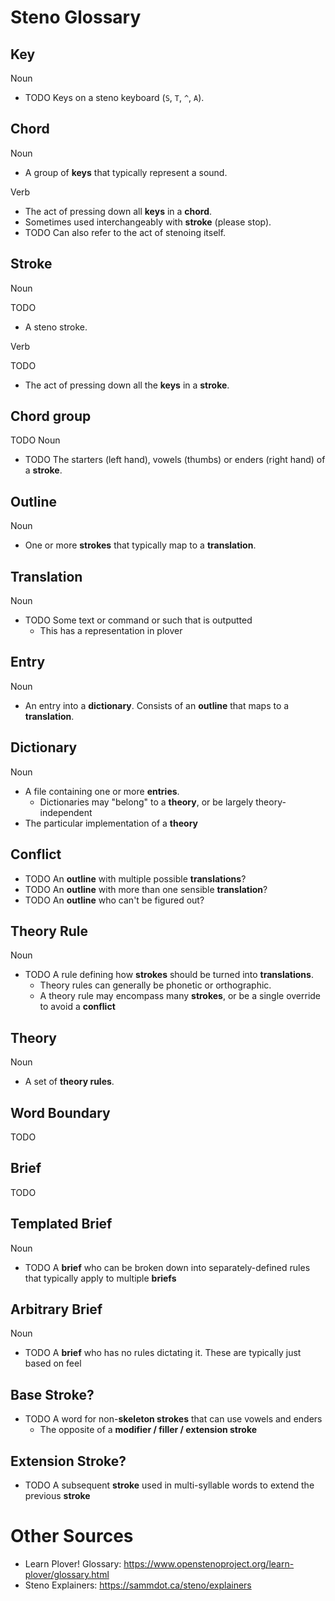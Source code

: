 # Steno Glossary

## Key
Noun

- TODO Keys on a steno keyboard (`S`, `T`, `^`, `A`).

## Chord
Noun

- A group of **keys** that typically represent a sound.

Verb
- The act of pressing down all **keys** in a **chord**.
- Sometimes used interchangeably with **stroke** (please stop).
- TODO Can also refer to the act of stenoing itself.

## Stroke
Noun

TODO
- A steno stroke.

Verb

TODO
- The act of pressing down all the **keys** in a **stroke**.

## Chord group
TODO
Noun

- TODO The starters (left hand), vowels (thumbs) or enders (right hand) of a **stroke**.

## Outline
Noun

- One or more **strokes** that typically map to a **translation**.

## Translation
Noun

- TODO Some text or command or such that is outputted
  - This has a representation in plover

## Entry
Noun

- An entry into a **dictionary**. Consists of an **outline** that maps to a **translation**.

## Dictionary
Noun

- A file containing one or more **entries**.
  - Dictionaries may "belong" to a **theory**, or be largely theory-independent
- The particular implementation of a **theory**

## Conflict

- TODO An **outline** with multiple possible **translations**?
- TODO An **outline** with more than one sensible **translation**?
- TODO An **outline** who can't be figured out?

## Theory Rule
Noun

- TODO A rule defining how **strokes** should be turned into **translations**.
  - Theory rules can generally be phonetic or orthographic.
  - A theory rule may encompass many **strokes**, or be a single override to avoid a **conflict**

## Theory
Noun

- A set of **theory rules**.

## Word Boundary
TODO

## Brief
TODO

## Templated Brief
Noun

- TODO A **brief** who can be broken down into separately-defined rules that typically apply to multiple **briefs**

## Arbitrary Brief
Noun

- TODO A **brief** who has no rules dictating it. These are typically just based on feel

## Base Stroke?
- TODO A word for non-**skeleton strokes** that can use vowels and enders
  - The opposite of a **modifier / filler / extension stroke**

## Extension Stroke?
- TODO A subsequent **stroke** used in multi-syllable words to extend the previous **stroke**

# Other Sources

- Learn Plover! Glossary: https://www.openstenoproject.org/learn-plover/glossary.html
- Steno Explainers: https://sammdot.ca/steno/explainers

